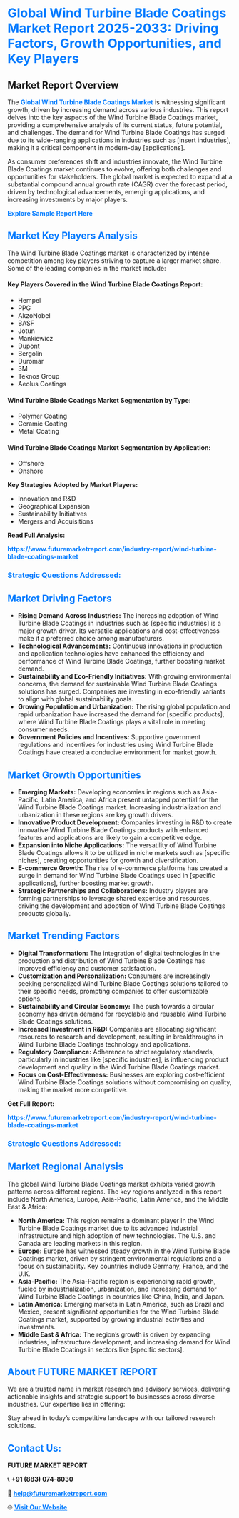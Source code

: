 <h1 style="color: #007BFF;">Global Wind Turbine Blade Coatings Market Report 2025-2033: Driving Factors, Growth Opportunities, and Key Players</h1>

<section id="overview">
<h2>Market Report Overview</h2>
<p>The <a href="https://www.futuremarketreport.com/industry-report/wind-turbine-blade-coatings-market" style="color: #007BFF; text-decoration: none;"><strong>Global Wind Turbine Blade Coatings Market</strong></a> is witnessing significant growth, driven by increasing demand across various industries. This report delves into the key aspects of the Wind Turbine Blade Coatings market, providing a comprehensive analysis of its current status, future potential, and challenges. The demand for Wind Turbine Blade Coatings has surged due to its wide-ranging applications in industries such as [insert industries], making it a critical component in modern-day [applications].</p>
<p>As consumer preferences shift and industries innovate, the Wind Turbine Blade Coatings market continues to evolve, offering both challenges and opportunities for stakeholders. The global market is expected to expand at a substantial compound annual growth rate (CAGR) over the forecast period, driven by technological advancements, emerging applications, and increasing investments by major players.</p>
</section>

<section id="overview">
<p><a href="https://www.futuremarketreport.com/request-sample/reportId=89285" style="color: #007BFF; text-decoration: none;"><strong>Explore Sample Report Here</strong></a></p>
</section>

<section id="key-players">
<h2 style="color: #007BFF;">Market Key Players Analysis</h2>
<p>The Wind Turbine Blade Coatings market is characterized by intense competition among key players striving to capture a larger market share. Some of the leading companies in the market include:</p>
<h4>Key Players Covered in the Wind Turbine Blade Coatings Report:</h4>
<ul><li>Hempel</li><li>PPG</li><li>AkzoNobel</li><li>BASF</li><li>Jotun</li><li>Mankiewicz</li><li>Dupont</li><li>Bergolin</li><li>Duromar</li><li>3M</li><li>Teknos Group</li><li>Aeolus Coatings</li></ul>
<h4>Wind Turbine Blade Coatings Market Segmentation by Type:</h4>
<ul><li>Polymer Coating</li><li>Ceramic Coating</li><li>Metal Coating</li></ul>

<h4>Wind Turbine Blade Coatings Market Segmentation by Application:</h4>
<ul><li>Offshore</li><li>Onshore</li></ul>
<p><strong>Key Strategies Adopted by Market Players:</strong></p>
<ul>
<li>Innovation and R&D</li>
<li>Geographical Expansion</li>
<li>Sustainability Initiatives</li>
<li>Mergers and Acquisitions</li>
</ul>
</section>

<section>
<p><strong>Read Full Analysis: </strong></p><a href="https://www.futuremarketreport.com/industry-report/wind-turbine-blade-coatings-market" style="color: #007BFF; text-decoration: none;"><strong>https://www.futuremarketreport.com/industry-report/wind-turbine-blade-coatings-market</strong></a>
<h3 style="color: #007BFF;">Strategic Questions Addressed:</h3>
</section>

<section id="driving-factors">
<h2 style="color: #007BFF;">Market Driving Factors</h2>
<ul>
<li><strong>Rising Demand Across Industries:</strong> The increasing adoption of Wind Turbine Blade Coatings in industries such as [specific industries] is a major growth driver. Its versatile applications and cost-effectiveness make it a preferred choice among manufacturers.</li>
<li><strong>Technological Advancements:</strong> Continuous innovations in production and application technologies have enhanced the efficiency and performance of Wind Turbine Blade Coatings, further boosting market demand.</li>
<li><strong>Sustainability and Eco-Friendly Initiatives:</strong> With growing environmental concerns, the demand for sustainable Wind Turbine Blade Coatings solutions has surged. Companies are investing in eco-friendly variants to align with global sustainability goals.</li>
<li><strong>Growing Population and Urbanization:</strong> The rising global population and rapid urbanization have increased the demand for [specific products], where Wind Turbine Blade Coatings plays a vital role in meeting consumer needs.</li>
<li><strong>Government Policies and Incentives:</strong> Supportive government regulations and incentives for industries using Wind Turbine Blade Coatings have created a conducive environment for market growth.</li>
</ul>
</section>

<section id="growth-opportunities">
<h2 style="color: #007BFF;">Market Growth Opportunities</h2>
<ul>
<li><strong>Emerging Markets:</strong> Developing economies in regions such as Asia-Pacific, Latin America, and Africa present untapped potential for the Wind Turbine Blade Coatings market. Increasing industrialization and urbanization in these regions are key growth drivers.</li>
<li><strong>Innovative Product Development:</strong> Companies investing in R&D to create innovative Wind Turbine Blade Coatings products with enhanced features and applications are likely to gain a competitive edge.</li>
<li><strong>Expansion into Niche Applications:</strong> The versatility of Wind Turbine Blade Coatings allows it to be utilized in niche markets such as [specific niches], creating opportunities for growth and diversification.</li>
<li><strong>E-commerce Growth:</strong> The rise of e-commerce platforms has created a surge in demand for Wind Turbine Blade Coatings used in [specific applications], further boosting market growth.</li>
<li><strong>Strategic Partnerships and Collaborations:</strong> Industry players are forming partnerships to leverage shared expertise and resources, driving the development and adoption of Wind Turbine Blade Coatings products globally.</li>
</ul>
</section>

<section id="trending-factors">
<h2 style="color: #007BFF;">Market Trending Factors</h2>
<ul>
<li><strong>Digital Transformation:</strong> The integration of digital technologies in the production and distribution of Wind Turbine Blade Coatings has improved efficiency and customer satisfaction.</li>
<li><strong>Customization and Personalization:</strong> Consumers are increasingly seeking personalized Wind Turbine Blade Coatings solutions tailored to their specific needs, prompting companies to offer customizable options.</li>
<li><strong>Sustainability and Circular Economy:</strong> The push towards a circular economy has driven demand for recyclable and reusable Wind Turbine Blade Coatings solutions.</li>
<li><strong>Increased Investment in R&D:</strong> Companies are allocating significant resources to research and development, resulting in breakthroughs in Wind Turbine Blade Coatings technology and applications.</li>
<li><strong>Regulatory Compliance:</strong> Adherence to strict regulatory standards, particularly in industries like [specific industries], is influencing product development and quality in the Wind Turbine Blade Coatings market.</li>
<li><strong>Focus on Cost-Effectiveness:</strong> Businesses are exploring cost-efficient Wind Turbine Blade Coatings solutions without compromising on quality, making the market more competitive.</li>
</ul>
</section>

<section>
<p><strong>Get Full Report: </strong></p><a href="https://www.futuremarketreport.com/industry-report/wind-turbine-blade-coatings-market" style="color: #007BFF; text-decoration: none;"><strong>https://www.futuremarketreport.com/industry-report/wind-turbine-blade-coatings-market</strong></a>
<h3 style="color: #007BFF;">Strategic Questions Addressed:</h3>
</section>


<section id="regional-analysis">
<h2 style="color: #007BFF;">Market Regional Analysis</h2>
<p>The global Wind Turbine Blade Coatings market exhibits varied growth patterns across different regions. The key regions analyzed in this report include North America, Europe, Asia-Pacific, Latin America, and the Middle East & Africa:</p>
<ul>
<li><strong>North America:</strong> This region remains a dominant player in the Wind Turbine Blade Coatings market due to its advanced industrial infrastructure and high adoption of new technologies. The U.S. and Canada are leading markets in this region.</li>
<li><strong>Europe:</strong> Europe has witnessed steady growth in the Wind Turbine Blade Coatings market, driven by stringent environmental regulations and a focus on sustainability. Key countries include Germany, France, and the U.K.</li>
<li><strong>Asia-Pacific:</strong> The Asia-Pacific region is experiencing rapid growth, fueled by industrialization, urbanization, and increasing demand for Wind Turbine Blade Coatings in countries like China, India, and Japan.</li>
<li><strong>Latin America:</strong> Emerging markets in Latin America, such as Brazil and Mexico, present significant opportunities for the Wind Turbine Blade Coatings market, supported by growing industrial activities and investments.</li>
<li><strong>Middle East & Africa:</strong> The region’s growth is driven by expanding industries, infrastructure development, and increasing demand for Wind Turbine Blade Coatings in sectors like [specific sectors].</li>
</ul>
</section>

<footer>
<h2 style="color: #007BFF;">About FUTURE MARKET REPORT</h2>
<p>We are a trusted name in market research and advisory services, delivering actionable insights and strategic support to businesses across diverse industries. Our expertise lies in offering:</p>

<p>Stay ahead in today’s competitive landscape with our tailored research solutions.</p>

<h2 style="color: #007BFF;">Contact Us:</h2>
<p><strong>FUTURE MARKET REPORT</strong></p>
<p>📞 <strong>+91 (883) 074-8030</strong></p>
<p>📧 <strong><a href="mailto:help@futuremarketreport.com" style="color: #007BFF;">help@futuremarketreport.com</a></strong></p>
<p>🌐 <strong><a href="https://www.futuremarketreport.com/" style="color: #007BFF;">Visit Our Website</a></strong></p>
</footer>